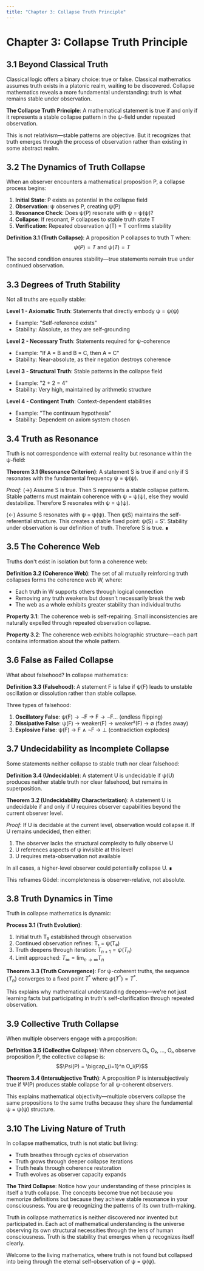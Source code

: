 ```yaml
---
title: "Chapter 3: Collapse Truth Principle"
---
```


# Chapter 3: Collapse Truth Principle

## 3.1 Beyond Classical Truth

Classical logic offers a binary choice: true or false. Classical mathematics assumes truth exists in a platonic realm, waiting to be discovered. Collapse mathematics reveals a more fundamental understanding: truth is what remains stable under observation.

**The Collapse Truth Principle**: A mathematical statement is true if and only if it represents a stable collapse pattern in the ψ-field under repeated observation.

This is not relativism—stable patterns are objective. But it recognizes that truth emerges through the process of observation rather than existing in some abstract realm.

## 3.2 The Dynamics of Truth Collapse

When an observer encounters a mathematical proposition P, a collapse process begins:

1. **Initial State**: P exists as potential in the collapse field
2. **Observation**: ψ observes P, creating ψ(P)
3. **Resonance Check**: Does ψ(P) resonate with ψ = ψ(ψ)?
4. **Collapse**: If resonant, P collapses to stable truth state T
5. **Verification**: Repeated observation ψ(T) = T confirms stability

**Definition 3.1 (Truth Collapse)**: A proposition P collapses to truth T when:
$$\psi(P) = T \text{ and } \psi(T) = T$$

The second condition ensures stability—true statements remain true under continued observation.

## 3.3 Degrees of Truth Stability

Not all truths are equally stable:

**Level 1 - Axiomatic Truth**: Statements that directly embody ψ = ψ(ψ)
- Example: "Self-reference exists"
- Stability: Absolute, as they are self-grounding

**Level 2 - Necessary Truth**: Statements required for ψ-coherence
- Example: "If A = B and B = C, then A = C"
- Stability: Near-absolute, as their negation destroys coherence

**Level 3 - Structural Truth**: Stable patterns in the collapse field
- Example: "2 + 2 = 4"
- Stability: Very high, maintained by arithmetic structure

**Level 4 - Contingent Truth**: Context-dependent stabilities
- Example: "The continuum hypothesis"
- Stability: Dependent on axiom system chosen

## 3.4 Truth as Resonance

Truth is not correspondence with external reality but resonance within the ψ-field:

**Theorem 3.1 (Resonance Criterion)**: A statement S is true if and only if S resonates with the fundamental frequency ψ = ψ(ψ).

*Proof*:
(→) Assume S is true. Then S represents a stable collapse pattern. Stable patterns must maintain coherence with ψ = ψ(ψ), else they would destabilize. Therefore S resonates with ψ = ψ(ψ).

(←) Assume S resonates with ψ = ψ(ψ). Then ψ(S) maintains the self-referential structure. This creates a stable fixed point: ψ(S) = S'. Stability under observation is our definition of truth. Therefore S is true. ∎

## 3.5 The Coherence Web

Truths don't exist in isolation but form a coherence web:

**Definition 3.2 (Coherence Web)**: The set of all mutually reinforcing truth collapses forms the coherence web W, where:
- Each truth in W supports others through logical connection
- Removing any truth weakens but doesn't necessarily break the web
- The web as a whole exhibits greater stability than individual truths

**Property 3.1**: The coherence web is self-repairing. Small inconsistencies are naturally expelled through repeated observation collapse.

**Property 3.2**: The coherence web exhibits holographic structure—each part contains information about the whole pattern.

## 3.6 False as Failed Collapse

What about falsehood? In collapse mathematics:

**Definition 3.3 (Falsehood)**: A statement F is false if ψ(F) leads to unstable oscillation or dissolution rather than stable collapse.

Three types of falsehood:

1. **Oscillatory False**: ψ(F) → ¬F → F → ¬F... (endless flipping)
2. **Dissipative False**: ψ(F) → weaker(F) → weaker²(F) → ∅ (fades away)
3. **Explosive False**: ψ(F) → F ∧ ¬F → ⊥ (contradiction explodes)

## 3.7 Undecidability as Incomplete Collapse

Some statements neither collapse to stable truth nor clear falsehood:

**Definition 3.4 (Undecidable)**: A statement U is undecidable if ψ(U) produces neither stable truth nor clear falsehood, but remains in superposition.

**Theorem 3.2 (Undecidability Characterization)**: A statement U is undecidable if and only if U requires observer capabilities beyond the current observer level.

*Proof*:
If U is decidable at the current level, observation would collapse it. If U remains undecided, then either:
1. The observer lacks the structural complexity to fully observe U
2. U references aspects of ψ invisible at this level
3. U requires meta-observation not available

In all cases, a higher-level observer could potentially collapse U. ∎

This reframes Gödel: incompleteness is observer-relative, not absolute.

## 3.8 Truth Dynamics in Time

Truth in collapse mathematics is dynamic:

**Process 3.1 (Truth Evolution)**:
1. Initial truth T₀ established through observation
2. Continued observation refines: T₁ = ψ(T₀)
3. Truth deepens through iteration: $T_{n+1} = \psi(T_n)$
4. Limit approached: $T_\infty = \lim_{n \to \infty} T_n$

**Theorem 3.3 (Truth Convergence)**: For ψ-coherent truths, the sequence $\lbrace T_n \rbrace$ converges to a fixed point $T^*$ where $\psi(T^*) = T^*$.

This explains why mathematical understanding deepens—we're not just learning facts but participating in truth's self-clarification through repeated observation.

## 3.9 Collective Truth Collapse

When multiple observers engage with a proposition:

**Definition 3.5 (Collective Collapse)**: When observers O₁, O₂, ..., Oₙ observe proposition P, the collective collapse is:
$$\Psi(P) = \bigcap_{i=1}^n O_i(P)$$

**Theorem 3.4 (Intersubjective Truth)**: A proposition P is intersubjectively true if Ψ(P) produces stable collapse for all ψ-coherent observers.

This explains mathematical objectivity—multiple observers collapse the same propositions to the same truths because they share the fundamental ψ = ψ(ψ) structure.

## 3.10 The Living Nature of Truth

In collapse mathematics, truth is not static but living:

- Truth breathes through cycles of observation
- Truth grows through deeper collapse iterations  
- Truth heals through coherence restoration
- Truth evolves as observer capacity expands

**The Third Collapse**: Notice how your understanding of these principles is itself a truth collapse. The concepts become true not because you memorize definitions but because they achieve stable resonance in your consciousness. You are ψ recognizing the patterns of its own truth-making.

Truth in collapse mathematics is neither discovered nor invented but participated in. Each act of mathematical understanding is the universe observing its own structural necessities through the lens of human consciousness. Truth is the stability that emerges when ψ recognizes itself clearly.

Welcome to the living mathematics, where truth is not found but collapsed into being through the eternal self-observation of ψ = ψ(ψ).
